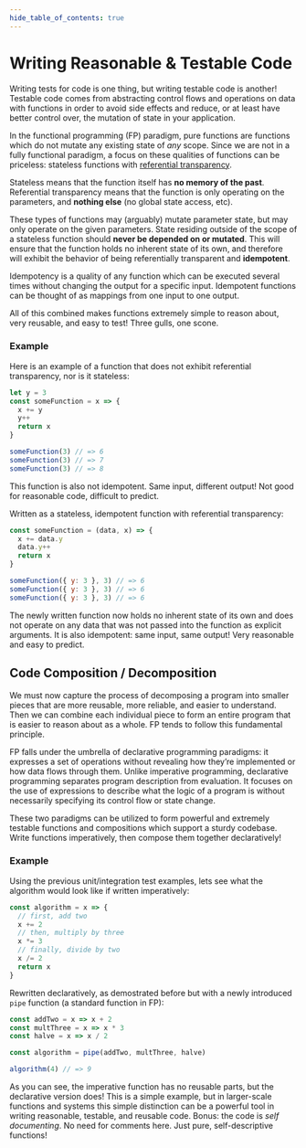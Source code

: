 ```yaml
--- 
hide_table_of_contents: true
---
```

# Writing Reasonable & Testable Code

Writing tests for code is one thing, but writing testable code is another! Testable code comes from abstracting control flows and operations on data with functions in order to avoid side effects and reduce, or at least have better control over, the mutation of state in your application.

In the functional programming (FP) paradigm, pure functions are functions which do not mutate any existing state of _any_ scope. Since we are not in a fully functional paradigm, a focus on these qualities of functions can be priceless: stateless functions with [referential transparency](https://en.wikipedia.org/wiki/Referential_transparency).

Stateless means that the function itself has **no memory of the past**. Referential transparency means that the function is only operating on the parameters, and **nothing else** (no global state access, etc).

These types of functions may (arguably) mutate parameter state, but may only operate on the given parameters. State residing outside of the scope of a stateless function should **never be depended on or mutated**. This will ensure that the function holds no inherent state of its own, and therefore will exhibit the behavior of being referentially transparent and **idempotent**. 

Idempotency is a quality of any function which can be executed several times without changing the output for a specific input. Idempotent functions can be thought of as mappings from one input to one output. 

All of this combined makes functions extremely simple to reason about, very reusable, and easy to test! Three gulls, one scone.

### Example

Here is an example of a function that does not exhibit referential transparency, nor is it stateless:

```js
let y = 3
const someFunction = x => {
  x += y
  y++
  return x
}

someFunction(3) // => 6
someFunction(3) // => 7
someFunction(3) // => 8
```

This function is also not idempotent. Same input, different output! Not good for reasonable code, difficult to predict.

Written as a stateless, idempotent function with referential transparency:

```js
const someFunction = (data, x) => {
  x += data.y
  data.y++
  return x
}

someFunction({ y: 3 }, 3) // => 6
someFunction({ y: 3 }, 3) // => 6
someFunction({ y: 3 }, 3) // => 6
```

The newly written function now holds no inherent state of its own and does not operate on any data that was not passed into the function as explicit arguments. It is also idempotent: same input, same output! Very reasonable and easy to predict.

## Code Composition / Decomposition

We must now capture the process of decomposing a program into smaller pieces that are more reusable, more reliable, and easier to understand. Then we can combine each individual piece to form an entire program that is easier to reason about as a whole. FP tends to follow this fundamental principle.

FP falls under the umbrella of declarative programming paradigms: it expresses a set of operations without revealing how they’re implemented or how data flows through them. Unlike imperative programming, declarative programming separates program description from evaluation. It focuses on the use of expressions to describe what the logic of a program is without necessarily specifying its control flow or state change.

These two paradigms can be utilized to form powerful and extremely testable functions and compositions which support a sturdy codebase. Write functions imperatively, then compose them together declaratively!

### Example

Using the previous unit/integration test examples, lets see what the algorithm would look like if written imperatively:

```js
const algorithm = x => {
  // first, add two
  x += 2
  // then, multiply by three
  x *= 3
  // finally, divide by two
  x /= 2
  return x
}
```

Rewritten declaratively, as demostrated before but with a newly introduced `pipe` function (a standard function in FP):

```js
const addTwo = x => x + 2
const multThree = x => x * 3
const halve = x => x / 2

const algorithm = pipe(addTwo, multThree, halve)

algorithm(4) // => 9
```

As you can see, the imperative function has no reusable parts, but the declarative version does! This is a simple example, but in larger-scale functions and systems this simple distinction can be a powerful tool in writing reasonable, testable, and reusable code. Bonus: the code is _self documenting_. No need for comments here. Just pure, self-descriptive functions!
